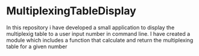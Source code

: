 # MultiplexingTableDisplay
In this repository i have developed a small application to display the multiplexig table to a user input number in command line. I have created a module which includes a function that calculate and return the multiplexing table for a given number

